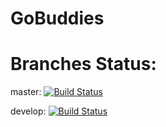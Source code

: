 # GoBuddies
Branches Status:
==========

master: [![Build Status](https://travis-ci.org/dot-connect/GoBuddies.svg?branch=master)](https://travis-ci.org/dot-connect/GoBuddies)

develop: [![Build Status](https://travis-ci.org/dot-connect/GoBuddies.svg?branch=develop)](https://travis-ci.org/dot-connect/GoBuddies)

